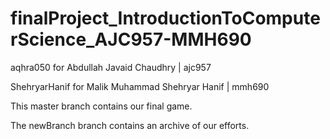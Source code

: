 # finalProject_IntroductionToComputerScience_AJC957-MMH690
aqhra050 for Abdullah Javaid Chaudhry | ajc957

ShehryarHanif for Malik Muhammad Shehryar Hanif | mmh690

This master branch contains our final game.

The newBranch branch contains an archive of our efforts.
